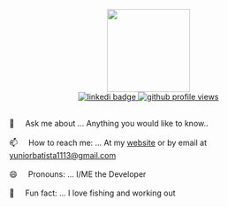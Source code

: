 <div align="center">
  <img align="center" width="150px" height="150px" align="center" src="https://res.cloudinary.com/https-yuniorbatista-com/image/upload/v1699882375/Github%20Readme/developer_lbiumt.png" />
</div>
<div align="center">
  <a href="https://www.linkedin.com/in/yunior-profile">
   <img src="https://img.shields.io/badge/LinkedIn-blue?logo=linkedin&logoColor=white" alt="linkedi badge" />
  </a>
  <a href="#">
    <img src="https://komarev.com/ghpvc/?username=batistaDev1113&style=flat-square&color=blue" alt="github profile views" />
  </a>
</div>
&nbsp;&nbsp;

 💬  &nbsp;&nbsp;&nbsp;&nbsp;Ask me about ... Anything you would like to know..<br /><br />
 📫  &nbsp;&nbsp;&nbsp;&nbsp;How to reach me: ... At my [website](https://yuniorbatista.com) or by email at yuniorbatista1113@gmail.com<br /><br />
 😄  &nbsp;&nbsp;&nbsp;&nbsp;Pronouns: ... I/ME the Developer<br /><br />
 🎣  &nbsp;&nbsp;&nbsp;&nbsp;Fun fact: ... I love fishing and working out<br /><br />

 

 

